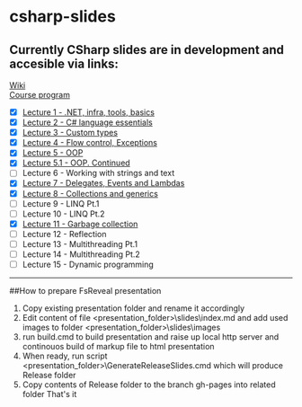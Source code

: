 csharp-slides
=============
## Currently CSharp slides are in development and accesible via links:

[Wiki](https://github.com/Kottans/csharp-slides/wiki)    
[Course program](https://docs.google.com/document/d/19Gfj71qbpKlHXIiye7m_PZDk4jA7M1G21bxRzauVP8w/edit#)

- [x] [Lecture 1 - .NET, infra, tools, basics](https://drive.google.com/open?id=1HMd2B0FErbFMT2v7Z4SDXhUHX_x6fkXMf2QS9yV4X3A&authuser=0)
- [x] [Lecture 2 - C# language essentials](https://drive.google.com/open?id=1-0KDxmndJU2j483mBdqipdx1b4KdZvgncVraBUvqcu0&authuser=0)
- [x] [Lecture 3 - Custom types](https://docs.google.com/presentation/d/1e5o9FJNdxFYPsODwVaQdsHP-NltYeRUUQ2xxD6_w48s)
- [x] [Lecture 4 - Flow control, Exceptions](https://drive.google.com/open?id=113dEHoylhsbnGlqcXI14O2B6EnFNCWV1UKFBfLilmCo&authuser=0)
- [x] [Lecture 5 - OOP](https://drive.google.com/open?id=17vL1XaJjSr77T18SdaAXP1mquSqVtaI8EHrKwagwuBU&authuser=0)
- [x] [Lecture 5.1 - OOP. Continued](https://drive.google.com/open?id=17ax8dZVzRrsEh53SlzBm2RsalZFvGpRrRJ_YI-QU3EI&authuser=0)
- [ ] Lecture 6 - Working with strings and text
- [x] [Lecture 7 - Delegates, Events and Lambdas](https://drive.google.com/open?id=18aWj-E13-jcpo7Za-RlsZhyRGr2sPPNm9MGKhWinS20&authuser=0)
- [x] [Lecture 8 - Collections and generics](https://drive.google.com/open?id=1x_GryQXEDeWE6vE6X7St8epIFr7cnfgl3eofp9ITqhw&authuser=0)
- [ ] Lecture 9 - LINQ Pt.1
- [ ] Lecture 10 - LINQ Pt.2
- [x] [Lecture 11 - Garbage collection](https://docs.google.com/presentation/d/1n_K-LopzpyI5hMPMftK5WQdULmTUsZxBQ5TtER118FM/edit?usp=sharing)
- [ ] Lecture 12 - Reflection
- [ ] Lecture 13 - Multithreading Pt.1
- [ ] Lecture 14 - Multithreading Pt.2   
- [ ] Lecture 15 - Dynamic programming   

----
##How to prepare FsReveal presentation
1. Copy existing presentation folder and rename it accordingly
2. Edit content of file <presentation_folder>\slides\index.md and add used images to folder <presentation_folder>\slides\images
3. run build.cmd to build presentation and raise up local http server and continouos build of markup file to html presentation
4. When ready, run script <presentation_folder>\GenerateReleaseSlides.cmd which will produce Release folder
5. Copy contents of Release folder to the branch gh-pages into related folder
That's it
